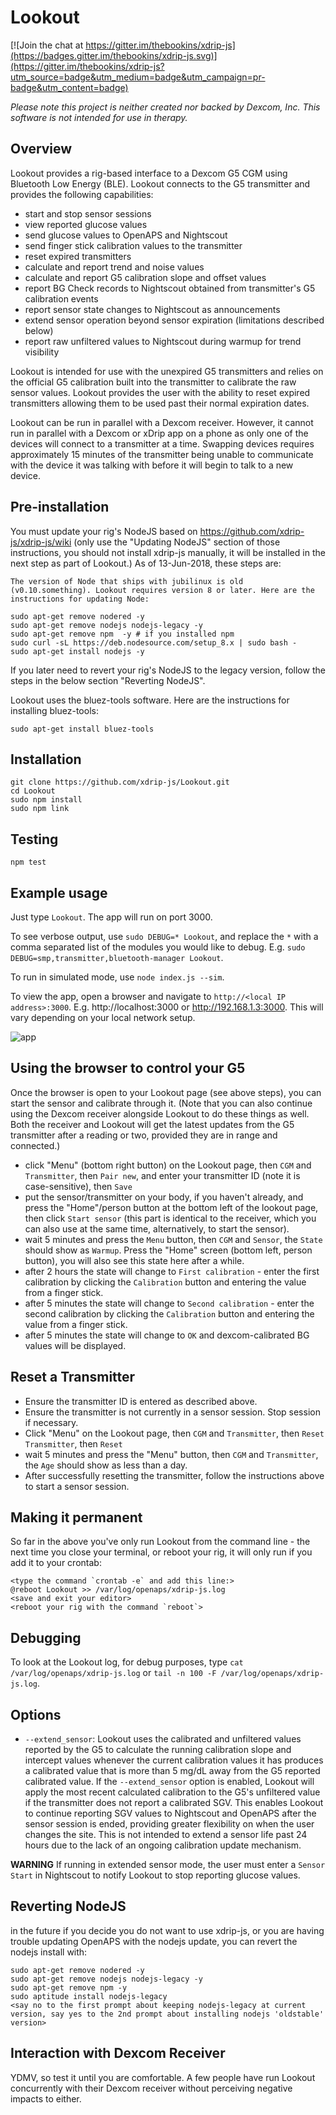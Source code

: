 # Lookout

[![Join the chat at https://gitter.im/thebookins/xdrip-js](https://badges.gitter.im/thebookins/xdrip-js.svg)](https://gitter.im/thebookins/xdrip-js?utm_source=badge&utm_medium=badge&utm_campaign=pr-badge&utm_content=badge)

*Please note this project is neither created nor backed by Dexcom, Inc. This software is not intended for use in therapy.*

## Overview
Lookout provides a rig-based interface to a Dexcom G5 CGM using Bluetooth Low Energy (BLE).  Lookout connects to the G5 transmitter and provides the following capabilities:
- start and stop sensor sessions
- view reported glucose values
- send glucose values to OpenAPS and Nightscout
- send finger stick calibration values to the transmitter
- reset expired transmitters
- calculate and report trend and noise values
- calculate and report G5 calibration slope and offset values
- report BG Check records to Nightscout obtained from transmitter's G5 calibration events
- report sensor state changes to Nightscout as announcements
- extend sensor operation beyond sensor expiration (limitations described below)
- report raw unfiltered values to Nightscout during warmup for trend visibility

Lookout is intended for use with the unexpired G5 transmitters and relies on the official G5 calibration built into the transmitter to calibrate the raw sensor values.  Lookout provides the user with the ability to reset expired transmitters allowing them to be used past their normal expiration dates.

Lookout can be run in parallel with a Dexcom receiver.  However, it cannot run in parallel with a Dexcom or xDrip app on a phone as only one of the devices will connect to a transmitter at a time. Swapping devices requires approximately 15 minutes of the transmitter being unable to communicate with the device it was talking with before it will begin to talk to a new device.

## Pre-installation
You must update your rig's NodeJS based on https://github.com/xdrip-js/xdrip-js/wiki (only use the "Updating NodeJS" section of those instructions, you should not install xdrip-js manually, it will be installed in the next step as part of Lookout.)
As of 13-Jun-2018, these steps are:
```
The version of Node that ships with jubilinux is old (v0.10.something). Lookout requires version 8 or later. Here are the instructions for updating Node:

sudo apt-get remove nodered -y
sudo apt-get remove nodejs nodejs-legacy -y
sudo apt-get remove npm  -y # if you installed npm
sudo curl -sL https://deb.nodesource.com/setup_8.x | sudo bash -
sudo apt-get install nodejs -y
```
If you later need to revert your rig's NodeJS to the legacy version, follow the steps in the below section "Reverting NodeJS".

Lookout uses the bluez-tools software. Here are the instructions for installing bluez-tools:

```
sudo apt-get install bluez-tools
```


## Installation
```
git clone https://github.com/xdrip-js/Lookout.git
cd Lookout
sudo npm install
sudo npm link
```
## Testing
```
npm test
```

## Example usage
Just type `Lookout`. The app will run on port 3000.

To see verbose output, use `sudo DEBUG=* Lookout`, and replace the `*` with a comma separated list of the modules you would like to debug. E.g. `sudo DEBUG=smp,transmitter,bluetooth-manager Lookout`.

To run in simulated mode, use `node index.js --sim`.

To view the app, open a browser and navigate to `http://<local IP address>:3000`. E.g. http://localhost:3000 or http://192.168.1.3:3000. This will vary depending on your local network setup.

![app](images/home.png)

## Using the browser to control your G5
Once the browser is open to your Lookout page (see above steps), you can start the sensor and calibrate through it. (Note that you can also continue using the Dexcom receiver alongside Lookout to do these things as well. Both the receiver and Lookout will get the latest updates from the G5 transmitter after a reading or two, provided they are in range and connected.)

* click "Menu" (bottom right button) on the Lookout page, then `CGM` and `Transmitter`, then `Pair new`, and enter your transmitter ID (note it is case-sensitive), then `Save`
* put the sensor/transmitter on your body, if you haven't already, and press the "Home"/person button at the bottom left of the lookout page, then click `Start sensor` (this part is identical to the receiver, which you can also use at the same time, alternatively, to start the sensor).
* wait 5 minutes and press the `Menu` button, then `CGM` and `Sensor`, the `State` should show as `Warmup`. Press the "Home" screen (bottom left, person button), you will also see this state here after a while.
* after 2 hours the state will change to `First calibration` - enter the first calibration by clicking the `Calibration` button and entering the value from a finger stick.
* after 5 minutes the state will change to `Second calibration` - enter the second calibration by clicking the `Calibration` button and entering the value from a finger stick.
* after 5 minutes the state will change to `OK` and dexcom-calibrated BG values will be displayed.

## Reset a Transmitter
* Ensure the transmitter ID is entered as described above.
* Ensure the transmitter is not currently in a sensor session. Stop session if necessary.
* Click "Menu" on the Lookout page, then `CGM` and `Transmitter`, then `Reset Transmitter`, then `Reset`
* wait 5 minutes and press the "Menu" button, then `CGM` and `Transmitter`, the `Age` should show as less than a day.
* After successfully resetting the transmitter, follow the instructions above to start a sensor session.

## Making it permanent
So far in the above you've only run Lookout from the command line - the next time you close your terminal, or reboot your rig, it will only run if you add it to your crontab:
```
<type the command `crontab -e` and add this line:>
@reboot Lookout >> /var/log/openaps/xdrip-js.log
<save and exit your editor>
<reboot your rig with the command `reboot`>
```

## Debugging
To look at the Lookout log, for debug purposes, type `cat /var/log/openaps/xdrip-js.log` or `tail -n 100 -F /var/log/openaps/xdrip-js.log`.

## Options
* `--extend_sensor`: Lookout uses the calibrated and unfiltered values reported by the G5 to calculate the running calibration slope and intercept values whenever the current calibration values it has produces a calibrated value that is more than 5 mg/dL away from the G5 reported calibrated value.  If the `--extend_sensor` option is enabled, Lookout will apply the most recent calculated calibration to the G5's unfiltered value if the transmitter does not report a calibrated SGV.  This enables Lookout to continue reporting SGV values to Nightscout and OpenAPS after the sensor session is ended, providing greater flexibility on when the user changes the site.  This is not intended to extend a sensor life past 24 hours due to the lack of an ongoing calibration update mechanism.

**WARNING** If running in extended sensor mode, the user must enter a `Sensor Start` in Nightscout to notify Lookout to stop reporting glucose values.

## Reverting NodeJS

in the future if you decide you do not want to use xdrip-js, or you are having trouble updating OpenAPS with the nodejs update, you can revert the nodejs install with:
```
sudo apt-get remove nodered -y
sudo apt-get remove nodejs nodejs-legacy -y
sudo apt-get remove npm -y
sudo aptitude install nodejs-legacy
<say no to the first prompt about keeping nodejs-legacy at current version, say yes to the 2nd prompt about installing nodejs 'oldstable' version>
```

## Interaction with Dexcom Receiver
YDMV, so test it until you are comfortable. A few people have run Lookout concurrently with their Dexcom receiver without perceiving negative impacts to either.
